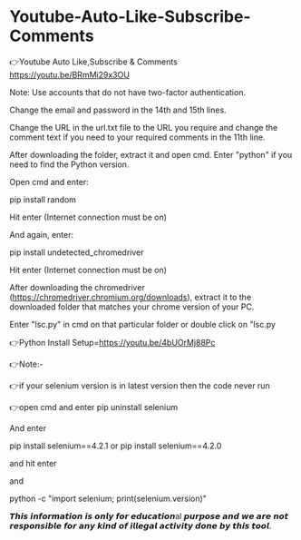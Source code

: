 # Youtube-Auto-Like-Subscribe-Comments

👉Youtube Auto Like,Subscribe & Comments
https://youtu.be/BRmMi29x3OU

Note: Use accounts that do not have two-factor authentication.

Change the email and password in the 14th and 15th lines.

Change the URL in the url.txt file to the URL you require and change the comment text if you need to your required comments in the 11th line.

After downloading the folder, extract it and open cmd. Enter "python" if you need to find the Python version.

Open cmd and enter:

pip install random

Hit enter (Internet connection must be on)

And again, enter:

pip install undetected_chromedriver

Hit enter (Internet connection must be on)

After downloading the chromedriver (https://chromedriver.chromium.org/downloads), extract it to the downloaded folder that matches your chrome version of your PC.

Enter "lsc.py" in cmd on that particular folder or double click on "lsc.py

👉Python Install Setup=https://youtu.be/4bUOrMj88Pc

👉Note:-

👉if your selenium version is in latest version then the code never run

👉open cmd and enter pip uninstall selenium

And enter

pip install selenium==4.2.1 or pip install selenium==4.2.0

and hit enter

and

python -c "import selenium; print(selenium.version)"

𝙏𝙝𝙞𝙨 𝙞𝙣𝙛𝙤𝙧𝙢𝙖𝙩𝙞𝙤𝙣 𝙞𝙨 𝙤𝙣𝙡𝙮 𝙛𝙤𝙧 𝙚𝙙𝙪𝙘𝙖𝙩𝙞𝙤𝙣al 𝙥𝙪𝙧𝙥𝙤𝙨𝙚 𝙖𝙣𝙙 𝙬𝙚 𝙖𝙧𝙚 𝙣𝙤𝙩 𝙧𝙚𝙨𝙥𝙤𝙣𝙨𝙞𝙗𝙡𝙚 𝙛𝙤𝙧 𝙖𝙣𝙮 𝙠𝙞𝙣𝙙 𝙤𝙛 𝙞𝙡𝙡𝙚𝙜𝙖𝙡 𝙖𝙘𝙩𝙞𝙫𝙞𝙩𝙮 𝙙𝙤𝙣𝙚 𝙗𝙮 𝙩𝙝𝙞𝙨 𝙩𝙤𝙤𝙡.

